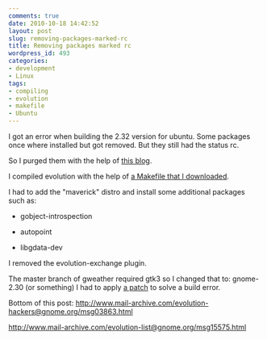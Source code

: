 ```yaml
---
comments: true
date: 2010-10-18 14:42:52
layout: post
slug: removing-packages-marked-rc
title: Removing packages marked rc
wordpress_id: 493
categories:
- development
- Linux
tags:
- compiling
- evolution
- makefile
- Ubuntu
---
```


I got an error when building the 2.32 version for ubuntu. Some packages once where installed but got removed. But they still had the status rc.

So I purged them with the help of [this blog](http://joysofprogramming.com/remove-packages-marked-rc/).

I compiled evolution with the help of [a Makefile that I downloaded](http://mad-scientist.us/evolution.html).

I had to add the "maverick" distro and install some additional packages such as:



	
  * gobject-introspection

	
  * autopoint

	
  * libgdata-dev


I removed the evolution-exchange plugin.

The master branch of gweather required gtk3 so I changed that to: gnome-2.30 (or something)
I had to apply [a patch](http://www.mail-archive.com/evolution-list@gnome.org/msg15575.html) to solve a build error.

Bottom of this post: http://www.mail-archive.com/evolution-hackers@gnome.org/msg03863.html


http://www.mail-archive.com/evolution-list@gnome.org/msg15575.html

